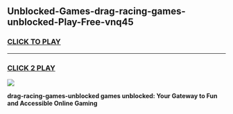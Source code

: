 
## Unblocked-Games-drag-racing-games-unblocked-Play-Free-vnq45
<h3>
<a href="https://premium76.site?title=drag-racing-games-unblocked&ref=17A">CLICK TO PLAY</a></h3>
<hr>

<h3>
<a href="https://premium76.site?title=drag-racing-games-unblocked&ref=17A">CLICK 2 PLAY</a>
  
</h3>

<a href="https://premium76.site?title=drag-racing-games-unblocked&ref=17A"><img src="https://clearcache.store/games.png"></a>


**drag-racing-games-unblocked games unblocked: Your Gateway to Fun and Accessible Online Gaming**
